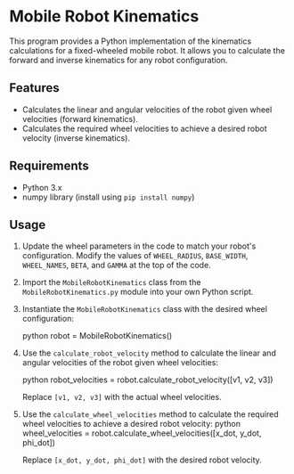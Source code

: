 # Mobile Robot Kinematics

This program provides a Python implementation of the kinematics calculations for a fixed-wheeled mobile robot. It allows you to calculate the forward and inverse kinematics for any robot configuration.

## Features

- Calculates the linear and angular velocities of the robot given wheel velocities (forward kinematics).
- Calculates the required wheel velocities to achieve a desired robot velocity (inverse kinematics).

## Requirements

- Python 3.x
- numpy library (install using `pip install numpy`)

## Usage

1. Update the wheel parameters in the code to match your robot's configuration. Modify the values of `WHEEL_RADIUS`, `BASE_WIDTH`, `WHEEL_NAMES`, `BETA`, and `GAMMA` at the top of the code.

2. Import the `MobileRobotKinematics` class from the `MobileRobotKinematics.py` module into your own Python script.

3. Instantiate the `MobileRobotKinematics` class with the desired wheel configuration:

   python 
        robot = MobileRobotKinematics()

5. Use the `calculate_robot_velocity` method to calculate the linear and angular velocities of the robot given wheel velocities: 

   python 
        robot_velocities = robot.calculate_robot_velocity([v1, v2, v3])

    Replace `[v1, v2, v3]` with the actual wheel velocities.

6. Use the `calculate_wheel_velocities` method to calculate the required wheel velocities to achieve a desired robot velocity:
    python 
        wheel_velocities = robot.calculate_wheel_velocities([x_dot, y_dot, phi_dot])

    Replace `[x_dot, y_dot, phi_dot]` with the desired robot velocity.
